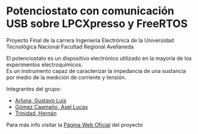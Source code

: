 # Potenciostato con comunicación USB sobre LPCXpresso y FreeRTOS

Proyecto Final de la carrera Ingeniería Electrónica de la Universidad Tecnológica Nacional Facultad Regional Avellaneda <br>

El potenciostato es un dispositivo electrónico utilizado en la mayoría de los experimentos electroquímicos.<br>
Es un instrumento capaz de caracterizar la impedancia de una sustancia por medio de la medición de corriente y tensión.<br>

Integrantes del grupo:
- [Arluna, Gustavo Luis](mailto:gustavoarluna@gmail.com)<br>
- [Gómez Caamaño, Axel Lucas](mailto:gomezaxel.lucas@gmail.com)<br>
- [Trinidad, Hernán](mailto:hernantri@gmail.com)<br>

Para más info visitar la [Página Web Oficial](potenciostato.github.io) del proyecto
